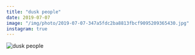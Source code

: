 ```yaml
---
title: "dusk people"
date: 2019-07-07
image: "/img/photo/2019-07-07-347a5fdc2ba8813fbcf9095209365430.jpg"
instagram: true
---
```


![dusk people](/img/photo/2019-07-07-347a5fdc2ba8813fbcf9095209365430.jpg)
